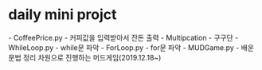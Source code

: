 # daily mini projct

<File>
- CoffeePrice.py 
    - 커피값을 입력받아서 잔돈 출력 
- Multipcation
    - 구구단 
- WhileLoop.py
    - while문 파악
- ForLoop.py 
    - for문 파악
- MUDGame.py
    - 배운 문법 정리 차원으로 진행하는 머드게임(2019.12.18~)

    